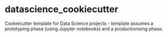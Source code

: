 # datascience_cookiecutter
Cookiecutter template for Data Science projects - template assumes a prototyping phase (using Jupyter notebooks) and a productionising phase.
